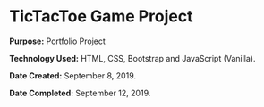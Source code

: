 # TicTacToe Game Project

**Purpose:** Portfolio Project

**Technology Used:** HTML, CSS, Bootstrap and JavaScript (Vanilla).

**Date Created:** September 8, 2019.

**Date Completed:** September 12, 2019.